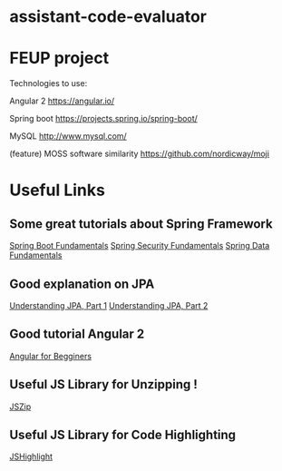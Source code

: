 # assistant-code-evaluator 

# FEUP project

Technologies to use:

  Angular 2 https://angular.io/

  Spring boot https://projects.spring.io/spring-boot/

  MySQL http://www.mysql.com/
  
  (feature) MOSS software similarity https://github.com/nordicway/moji

# Useful Links

## Some great tutorials about Spring Framework

[Spring Boot Fundamentals](https://www.youtube.com/playlist?list=PLGDwUiT1wr6-Fn3N2oqJpTdhGjFHnIIKY)
[Spring Security Fundamentals](https://www.youtube.com/playlist?list=PLGDwUiT1wr6-cvT21QHjfB_9xf7b7k7a-)
[Spring Data Fundamentals](https://www.youtube.com/playlist?list=PLGDwUiT1wr693flGbjtm0WoB_722X6lNc)

## Good explanation on JPA

[Understanding JPA, Part 1](http://www.javaworld.com/article/2077817/java-se/understanding-jpa-part-1-the-object-oriented-paradigm-of-data-persistence.html)
[Understanding JPA, Part 2](http://www.javaworld.com/article/2077819/java-se/understanding-jpa-part-2-relationships-the-jpa-way.html)

## Good tutorial Angular 2

[Angular for Begginers](https://www.udemy.com/angular-2-tutorial-for-beginners/)

## Useful JS Library for Unzipping !

[JSZip](https://stuk.github.io/jszip/)

## Useful JS Library for Code Highlighting

[JSHighlight](https://highlightjs.org/)